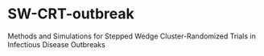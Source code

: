# SW-CRT-outbreak
Methods and Simulations for Stepped Wedge Cluster-Randomized Trials in Infectious Disease Outbreaks
